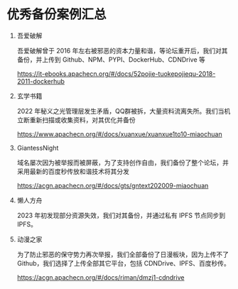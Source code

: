 # 优秀备份案例汇总

1.  吾爱破解
	
	吾爱破解曾于 2016 年左右被邪恶的资本力量和谐，等论坛重开后，我们对其备份，并上传到 Github、NPM、PYPI、DockerHub、CDNDrive 等

	<https://it-ebooks.apachecn.org/#/docs/52pojie-tuokepojiequ-2018-2011-dockerhub>

2.  玄学书籍
	
	2022 年秘义之光管理层发生矛盾，QQ群被拆，大量资料流离失所。我们当机立断重新扫描或收集资料，对其优化并备份
	
	<https://www.apachecn.org/#/docs/xuanxue/xuanxue1to10-miaochuan>
	
3.  GiantessNight
	
	域名屡次因为被举报而被屏蔽，为了支持创作自由，我们备份了整个论坛，并采用最新的百度秒传放和谐技术将其分发
	
	<https://acgn.apachecn.org/#/docs/gts/gntext202009-miaochuan>
	
4.  懒人方舟

	2023 年初发现部分资源失效，我们对其备份，并通过私有 IPFS 节点同步到 IPFS。
	
5.  动漫之家

	为了防止邪恶的保守势力再次举报，我们全部备份了日漫板块，因为上传不了 Github，我们选择了上传全部其它平台，包括 CDNDrive、IPFS、百度秒传。
	
	<https://acgn.apachecn.org/#/docs/riman/dmzj1-cdndrive>
